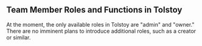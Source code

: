 ## Team Member Roles and Functions in Tolstoy

At the moment, the only available roles in Tolstoy are "admin" and "owner." There are no imminent plans to introduce additional roles, such as a creator or similar.
